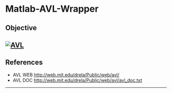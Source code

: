 Matlab-AVL-Wrapper
==================
## Objective
[![AVL](https://github.com/brio50/Matlab-AVL-Wrapper/raw/master/ref/AVL.png)](https://github.com/brio50/Matlab-AVL-Wrapper/raw/master/ref/AVL.pdf)
---------------------------------------
## References
* AVL WEB <http://web.mit.edu/drela/Public/web/avl/>
* AVL DOC <http://web.mit.edu/drela/Public/web/avl/avl_doc.txt>
---------------------------------------